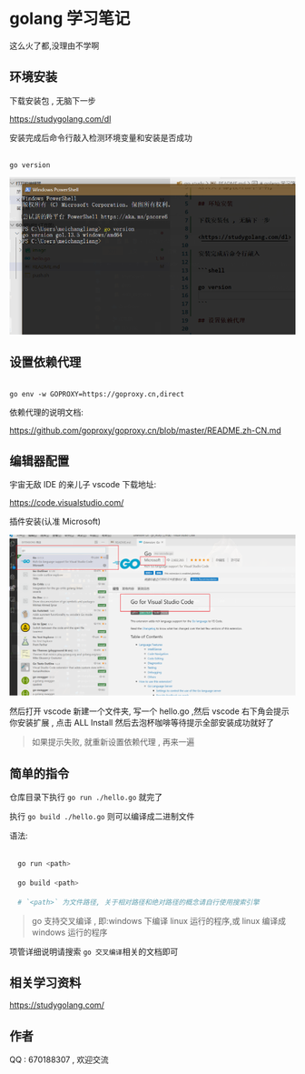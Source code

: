 # golang 学习笔记

这么火了都,没理由不学啊

## 环境安装

下载安装包 , 无脑下一步

<https://studygolang.com/dl>

安装完成后命令行敲入检测环境变量和安装是否成功

```shell

go version

```

![go-version](/image/go-version.png)

## 设置依赖代理

```

go env -w GOPROXY=https://goproxy.cn,direct

```

依赖代理的说明文档:

<https://github.com/goproxy/goproxy.cn/blob/master/README.zh-CN.md>

## 编辑器配置

宇宙无敌 IDE 的亲儿子
vscode 下载地址:

https://code.visualstudio.com/

插件安装(认准 Microsoft)

![go](/image/vscode-go-plug.png)

然后打开 vscode 新建一个文件夹, 写一个 hello.go ,然后 vscode 右下角会提示你安装扩展 , 点击 ALL Install 然后去泡杯咖啡等待提示全部安装成功就好了

> 如果提示失败, 就重新设置依赖代理 , 再来一遍

## 简单的指令

仓库目录下执行 `go run ./hello.go` 就完了

执行 `go build ./hello.go` 则可以编译成二进制文件

语法:

```bash

  go run <path>

  go build <path>

  # `<path>` 为文件路径, 关于相对路径和绝对路径的概念请自行使用搜索引擎

```

> go 支持交叉编译 , 即:windows 下编译 linux 运行的程序,或 linux 编译成 windows 运行的程序

项管详细说明请搜索 `go 交叉编译`相关的文档即可

## 相关学习资料

https://studygolang.com/

## 作者

QQ : 670188307 , 欢迎交流
